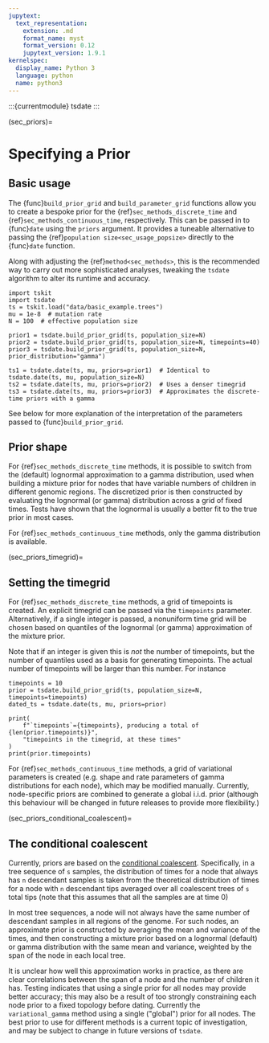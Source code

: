 ```yaml
---
jupytext:
  text_representation:
    extension: .md
    format_name: myst
    format_version: 0.12
    jupytext_version: 1.9.1
kernelspec:
  display_name: Python 3
  language: python
  name: python3
---
```


:::{currentmodule} tsdate
:::

(sec_priors)=

# Specifying a Prior

## Basic usage

The {func}`build_prior_grid` and `build_parameter_grid` functions allow you to create a bespoke prior
for the {ref}`sec_methods_discrete_time` and {ref}`sec_methods_continuous_time`, respectively.
This can be passed in to {func}`date` using the `priors` argument. It provides
a tuneable alternative to passing the {ref}`population size<sec_usage_popsize>`
directly to the {func}`date` function.

Along with adjusting the {ref}`method<sec_methods>`,
this is the recommended way to carry out more sophisticated
analyses, tweaking the `tsdate` algorithm to alter its runtime and accuracy.

```{code-cell} ipython3
import tskit
import tsdate
ts = tskit.load("data/basic_example.trees")
mu = 1e-8  # mutation rate
N = 100  # effective population size

prior1 = tsdate.build_prior_grid(ts, population_size=N)
prior2 = tsdate.build_prior_grid(ts, population_size=N, timepoints=40)
prior3 = tsdate.build_prior_grid(ts, population_size=N, prior_distribution="gamma")

ts1 = tsdate.date(ts, mu, priors=prior1)  # Identical to tsdate.date(ts, mu, population_size=N)
ts2 = tsdate.date(ts, mu, priors=prior2)  # Uses a denser timegrid
ts3 = tsdate.date(ts, mu, priors=prior3)  # Approximates the discrete-time priors with a gamma
```

See below for more explanation of the interpretation of the parameters passed to
{func}`build_prior_grid`.

## Prior shape

For {ref}`sec_methods_discrete_time` methods, it is possible to switch from the
(default) lognormal approximation to a gamma distribution, used when building a
mixture prior for nodes that have variable numbers of children in different
genomic regions. The discretized prior is then constructed by evaluating the
lognormal (or gamma) distribution across a grid of fixed times. Tests have shown that the
lognormal is usually a better fit to the true prior in most cases.

For {ref}`sec_methods_continuous_time` methods, only the gamma distribution is available.

(sec_priors_timegrid)=

## Setting the timegrid

For {ref}`sec_methods_discrete_time` methods, a grid of timepoints is created. An explicit
timegrid can be passed via the `timepoints` parameter. Alternatively, if a single integer is
passed, a nonuniform time grid will be chosen based on quantiles of the
lognormal (or gamma) approximation of the mixture prior.

Note that if an integer is given this is *not* the number of timepoints, but the number of
quantiles used as a basis for generating timepoints.  The actual number of timepoints will
be larger than this number. For instance

```{code-cell} ipython3
timepoints = 10
prior = tsdate.build_prior_grid(ts, population_size=N, timepoints=timepoints)
dated_ts = tsdate.date(ts, mu, priors=prior)

print(
    f"`timepoints`={timepoints}, producing a total of {len(prior.timepoints)}",
    "timepoints in the timegrid, at these times"
)
print(prior.timepoints)
```

For {ref}`sec_methods_continuous_time` methods, a grid of variational parameters is
created (e.g. shape and rate parameters of gamma distributions for each node), which
may be modified manually. 
Currently, node-specific priors are combined to generate a global i.i.d. prior
(although this behaviour will be changed in future releases to provide more
flexibility.)


(sec_priors_conditional_coalescent)=

## The conditional coalescent

Currently, priors are based on the [conditional coalescent](http://dx.doi.org/10.1006/tpbi.1998.1411).
Specifically, in a tree sequence of `s` samples, the distribution of times for a node that always
has `n` descendant samples is taken from the theoretical distribution of times
for a node with `n` descendant tips averaged over all coalescent trees of `s` total
tips (note that this assumes that all the samples are at time 0)

In most tree sequences, a node will not always have the same number of
descendant samples in all regions of the genome. For such nodes, an approximate prior
is constructed by averaging the mean and variance of the times, and then constructing
a mixture prior based on a lognormal (default) or gamma distribution with the same mean
and variance, weighted by the span of the node in each local tree.

It is unclear how well this approximation works in practice, as there are clear
correlations between the span of a node and the number of children it has. Testing
indicates that using a single prior for all nodes may provide better accuracy; this
may also be a result of too strongly constraining each node prior to a fixed topology
before dating. Currently the `variational_gamma` method using a single ("global") prior
for all nodes. The best prior to use for different methods is a current topic of 
investigation, and may be subject to change in future versions of `tsdate`.
